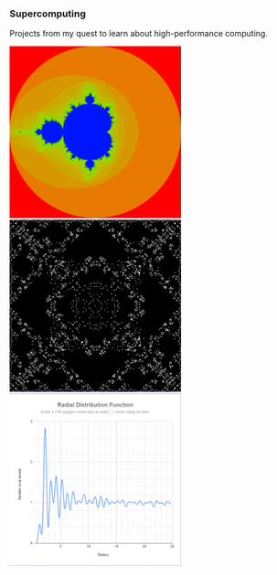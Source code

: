 ### Supercomputing
Projects from my quest to learn about high-performance computing.

<p float="left">
  <img src="/01 - Mandelbrot/mandel.png" width="300" />
  <img src="/02 - Conway+RDF/life.png" width="300" /> 
  <img src="/02 - Conway+RDF/rdf.png" width="300" />
</p>
